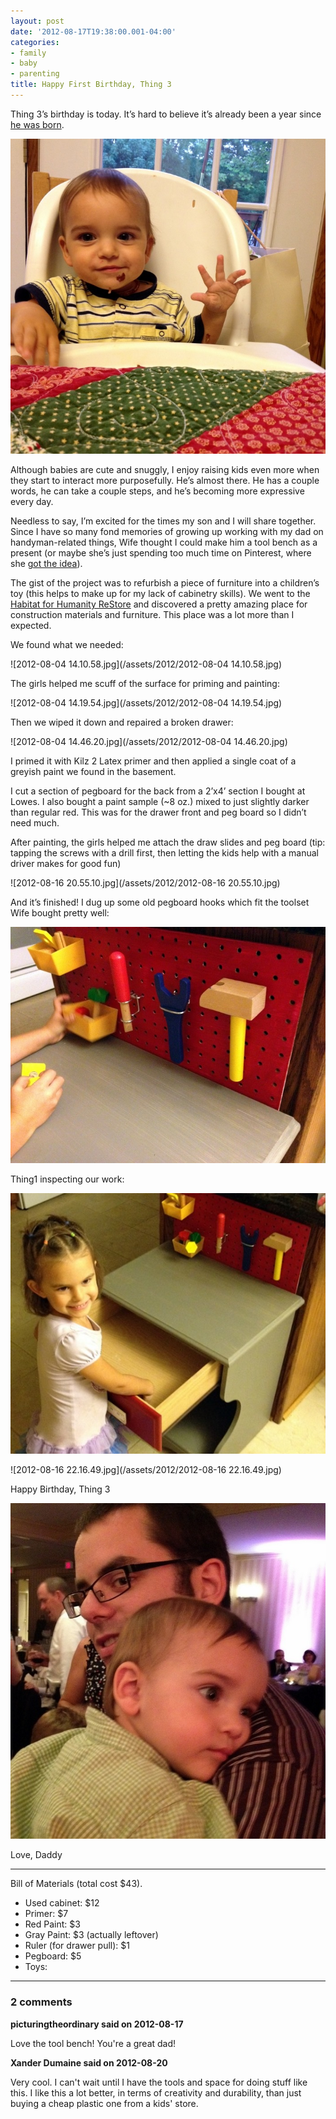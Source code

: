```yaml
---
layout: post
date: '2012-08-17T19:38:00.001-04:00'
categories:
- family
- baby
- parenting
title: Happy First Birthday, Thing 3
---
```


Thing 3’s birthday is today. It’s hard to believe it’s already been a year since [he was born](../../2011/08/birth-story-thing-3.html).

![thing 3 in a chair with food on his face](/assets/2012/IMG_3263.jpg)

Although babies are cute and snuggly, I enjoy raising kids even more when they start to interact more purposefully. He’s almost there. He has a couple words, he can take a couple steps, and he’s becoming more expressive every day.

Needless to say, I’m excited for the times my son and I will share together. Since I have so many fond memories of growing up working with my dad on handyman-related things, Wife thought I could make him a tool bench as a present (or maybe she’s just spending too much time on Pinterest, where she [got the idea](http://pinterest.com/pin/184577284698686013/)).

The gist of the project was to refurbish a piece of furniture into a children’s toy (this helps to make up for my lack of cabinetry skills). We went to the [Habitat for Humanity ReStore](http://www.habitat.org/restores/default.aspx) and discovered a pretty amazing place for construction materials and furniture. This place was a lot more than I expected.

We found what we needed:

![2012-08-04 14.10.58.jpg](/assets/2012/2012-08-04 14.10.58.jpg)

The girls helped me scuff of the surface for priming and painting:  

![2012-08-04 14.19.54.jpg](/assets/2012/2012-08-04 14.19.54.jpg)  

Then we wiped it down and repaired a broken drawer:

![2012-08-04 14.46.20.jpg](/assets/2012/2012-08-04 14.46.20.jpg)

I primed it with Kilz 2 Latex primer and then applied a single coat of a greyish paint we found in the basement.

I cut a section of pegboard for the back from a 2’x4’ section I bought at Lowes. I also bought a paint sample (~8 oz.) mixed to just slightly darker than regular red. This was for the drawer front and peg board so I didn’t need much.

After painting, the girls helped me attach the draw slides and peg board (tip: tapping the screws with a drill first, then letting the kids help with a manual driver makes for good fun)

![2012-08-16 20.55.10.jpg](/assets/2012/2012-08-16 20.55.10.jpg)

And it’s finished! I dug up some old pegboard hooks which fit the toolset Wife bought pretty well:

![IMG_3459.jpg](/assets/2012/IMG_3459.jpg)

Thing1 inspecting our work:

![IMG_3458-1.jpg](/assets/2012/IMG_3458-1.jpg)

![2012-08-16 22.16.49.jpg](/assets/2012/2012-08-16 22.16.49.jpg)

Happy Birthday, Thing 3

![IMG_3222.jpg](/assets/2012/IMG_3222.jpg)    

Love, Daddy  

***

Bill of Materials (total cost $43).

* Used cabinet: $12
* Primer: $7
* Red Paint: $3
* Gray Paint: $3 (actually leftover)
* Ruler (for drawer pull): $1
* Pegboard: $5
* Toys:

---

### 2 comments

**picturingtheordinary said on 2012-08-17**

Love the tool bench! You're a great dad!

**Xander Dumaine said on 2012-08-20**

Very cool. I can't wait until I have the tools and space for doing stuff like this. I like this a lot better, in terms of creativity and durability, than just buying a cheap plastic one from a kids' store.

